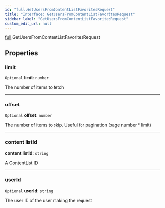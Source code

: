```yaml
---
id: "full.GetUsersFromContentListFavoritesRequest"
title: "Interface: GetUsersFromContentListFavoritesRequest"
sidebar_label: "GetUsersFromContentListFavoritesRequest"
custom_edit_url: null
---
```


[full](../namespaces/full.md).GetUsersFromContentListFavoritesRequest

## Properties

### limit

 `Optional` **limit**: `number`

The number of items to fetch

___

### offset

 `Optional` **offset**: `number`

The number of items to skip. Useful for pagination (page number * limit)

___

### content listId

 **content listId**: `string`

A ContentList ID

___

### userId

 `Optional` **userId**: `string`

The user ID of the user making the request
